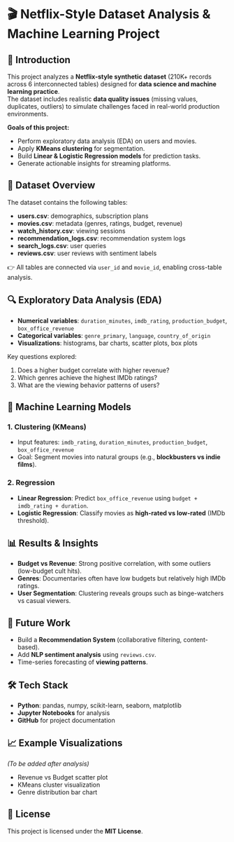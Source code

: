 # 🎬 Netflix-Style Dataset Analysis & Machine Learning Project

## 📌 Introduction
This project analyzes a **Netflix-style synthetic dataset** (210K+ records across 6 interconnected tables) 
designed for **data science and machine learning practice**.  
The dataset includes realistic **data quality issues** (missing values, duplicates, outliers) 
to simulate challenges faced in real-world production environments.  

**Goals of this project:**
- Perform exploratory data analysis (EDA) on users and movies.
- Apply **KMeans clustering** for segmentation.
- Build **Linear & Logistic Regression models** for prediction tasks.
- Generate actionable insights for streaming platforms.

## 📂 Dataset Overview
The dataset contains the following tables:

- **users.csv**: demographics, subscription plans  
- **movies.csv**: metadata (genres, ratings, budget, revenue)  
- **watch_history.csv**: viewing sessions  
- **recommendation_logs.csv**: recommendation system logs  
- **search_logs.csv**: user queries  
- **reviews.csv**: user reviews with sentiment labels  

👉 All tables are connected via `user_id` and `movie_id`, enabling cross-table analysis.

## 🔍 Exploratory Data Analysis (EDA)
- **Numerical variables**: `duration_minutes`, `imdb_rating`, `production_budget`, `box_office_revenue`  
- **Categorical variables**: `genre_primary`, `language`, `country_of_origin`  
- **Visualizations**: histograms, bar charts, scatter plots, box plots  

Key questions explored:
1. Does a higher budget correlate with higher revenue?
2. Which genres achieve the highest IMDb ratings?
3. What are the viewing behavior patterns of users?


## 🤖 Machine Learning Models
### 1. Clustering (KMeans)
- Input features: `imdb_rating`, `duration_minutes`, `production_budget`, `box_office_revenue`  
- Goal: Segment movies into natural groups (e.g., **blockbusters vs indie films**).

### 2. Regression
- **Linear Regression**: Predict `box_office_revenue` using `budget + imdb_rating + duration`.  
- **Logistic Regression**: Classify movies as **high-rated vs low-rated** (IMDb threshold).  


## 📊 Results & Insights
- **Budget vs Revenue**: Strong positive correlation, with some outliers (low-budget cult hits).  
- **Genres**: Documentaries often have low budgets but relatively high IMDb ratings.  
- **User Segmentation**: Clustering reveals groups such as binge-watchers vs casual viewers.  

## 🚀 Future Work
- Build a **Recommendation System** (collaborative filtering, content-based).  
- Add **NLP sentiment analysis** using `reviews.csv`.  
- Time-series forecasting of **viewing patterns**.  

## 🛠️ Tech Stack
- **Python**: pandas, numpy, scikit-learn, seaborn, matplotlib  
- **Jupyter Notebooks** for analysis  
- **GitHub** for project documentation  

## 📈 Example Visualizations
*(To be added after analysis)*  
- Revenue vs Budget scatter plot  
- KMeans cluster visualization  
- Genre distribution bar chart  

## 📜 License
This project is licensed under the **MIT License**.  
